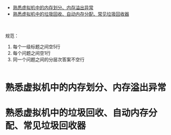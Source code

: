 - [熟悉虚拟机中的内存划分、内存溢出异常](#熟悉虚拟机中的内存划分内存溢出异常)
- [熟悉虚拟机中的垃圾回收、自动内存分配、常见垃圾回收器](#熟悉虚拟机中的垃圾回收自动内存分配常见垃圾回收器)


</br></br>
规范：
1. 每个一级标题之间空5行
3. 每个问题之间空1行
4. 同一个问题之间的分层次答案不空行
</br></br>


# 熟悉虚拟机中的内存划分、内存溢出异常 






# 熟悉虚拟机中的垃圾回收、自动内存分配、常见垃圾回收器



